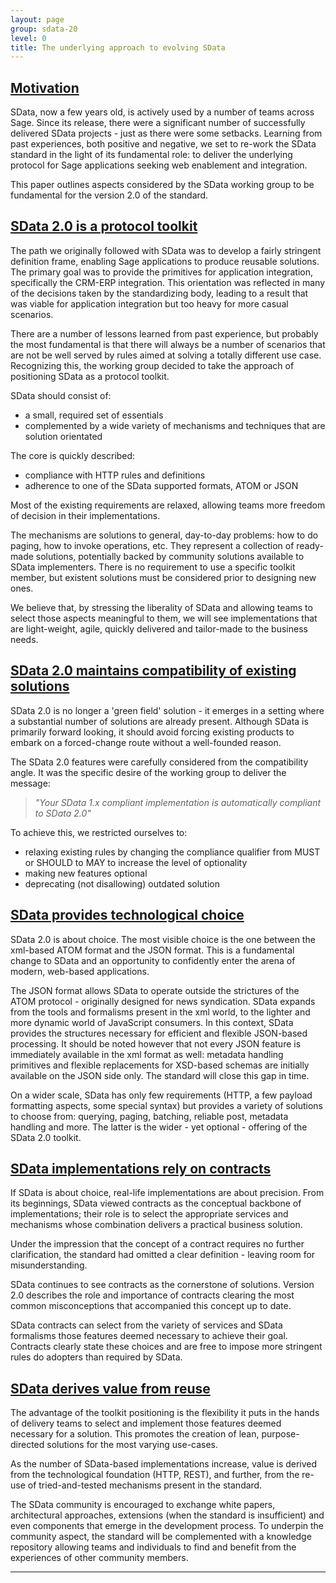 ```yaml
---
layout: page
group: sdata-20
level: 0
title: The underlying approach to evolving SData
---
```


## <a name="motivation" href="#motivation">Motivation</a>

SData, now a few years old, is actively used by a number of teams across Sage. Since its release, there 
were a significant number of successfully delivered SData projects - just as there were some setbacks. 
Learning from past experiences, both positive and negative, we set to re-work the SData standard in the 
light of its fundamental role: to deliver the underlying protocol for Sage applications seeking web 
enablement and integration.
 
This paper outlines aspects considered by the SData working group to be fundamental for the version 2.0 
of the standard.

## <a name="protocol-toolkit" href="#protocol-toolkit">SData 2.0 is a protocol toolkit</a>

The path we originally followed with SData was to develop a fairly stringent definition frame, enabling 
Sage applications to produce reusable solutions. The primary goal was to provide the primitives for 
application integration, specifically the CRM-ERP integration. This orientation was reflected in many of 
the decisions taken by the standardizing body, leading to a result that was viable for application 
integration but too heavy for more casual scenarios.

There are a number of lessons learned from past experience, but probably the most fundamental is that 
there will always be a number of scenarios that are not be well served by rules aimed at solving a totally 
different use case. Recognizing this, the working group decided to take the approach of positioning 
SData as a protocol toolkit.

SData should consist of:

* a small, required set of essentials
* complemented by a wide variety of mechanisms and techniques that are solution orientated

The core is quickly described:

* compliance with HTTP rules and definitions
* adherence to one of the SData supported formats, ATOM or JSON

Most of the existing requirements are relaxed, allowing teams more freedom of decision in their 
implementations.

The mechanisms are solutions to general, day-to-day problems: how to do paging, how to invoke 
operations, etc. They represent a collection of ready-made solutions, potentially backed by community 
solutions available to SData implementers. There is no requirement to use a specific toolkit member, but 
existent solutions must be considered prior to designing new ones.

We believe that, by stressing the liberality of SData and allowing teams to select those aspects 
meaningful to them, we will see implementations that are light-weight, agile, quickly delivered and 
tailor-made to the business needs.

## <a name="maintains-compatibility" href="#maintains-compatibility">SData 2.0 maintains compatibility of existing solutions</a>

SData 2.0 is no longer a 'green field' solution - it emerges in a setting where a substantial number of solutions are already present. Although SData is primarily forward looking, it should avoid forcing existing products to embark on a forced-change route without a well-founded reason.

The SData 2.0 features were carefully considered from the compatibility angle. It was the specific desire of the working group to deliver the message:

> *"Your SData 1.x compliant implementation is automatically compliant to SData 2.0"*

To achieve this, we restricted ourselves to:

*  relaxing existing rules by changing the compliance qualifier from MUST or SHOULD to MAY to increase the level of optionality
*  making new features optional
*  deprecating (not disallowing) outdated solution

## <a name="technological-choice" href="#technological-choice">SData provides technological choice</a>

SData 2.0 is about choice. The most visible choice is the one between the xml-based ATOM format and 
the JSON format. This is a fundamental change to SData and an opportunity to confidently enter the 
arena of modern, web-based applications.

The JSON format allows SData to operate outside the strictures of the ATOM protocol - originally 
designed for news syndication. SData expands from the tools and formalisms present in the xml world, 
to the lighter and more dynamic world of JavaScript consumers. In this context, SData provides the 
structures necessary for efficient and flexible JSON-based processing. It should be noted however that 
not every JSON feature is immediately available in the xml format as well: metadata handling primitives 
and flexible replacements for XSD-based schemas are initially available on the JSON side only. The 
standard will close this gap in time.

On a wider scale, SData has only few requirements (HTTP, a few payload formatting aspects, some 
special syntax) but provides a variety of solutions to choose from: querying, paging, batching, reliable 
post, metadata handling and more. The latter is the wider - yet optional - offering of the SData 2.0 
toolkit.

## <a name="implementations" href="#implementations">SData implementations rely on contracts</a>

If SData is about choice, real-life implementations are about precision. From its beginnings, SData viewed 
contracts as the conceptual backbone of implementations; their role is to select the appropriate services 
and mechanisms whose combination delivers a practical business solution.

Under the impression that the concept of a contract requires no further clarification, the standard had 
omitted a clear definition - leaving room for misunderstanding.

SData continues to see contracts as the cornerstone of solutions. Version 2.0 describes the role and 
importance of contracts clearing the most common misconceptions that accompanied this concept up to 
date.

SData contracts can select from the variety of services and SData formalisms those features deemed 
necessary to achieve their goal. Contracts clearly state these choices and are free to impose more 
stringent rules do adopters than required by SData.

## <a name="derives-value" href="#derives-value">SData derives value from reuse</a>

The advantage of the toolkit positioning is the flexibility it puts in the hands of delivery teams to select 
and implement those features deemed necessary for a solution. This promotes the creation of lean, 
purpose-directed solutions for the most varying use-cases.

As the number of SData-based implementations increase, value is derived from the technological 
foundation (HTTP, REST), and further, from the re-use of tried-and-tested mechanisms present in the 
standard. 

The SData community is encouraged to exchange white papers, architectural approaches, extensions 
(when the standard is insufficient) and even components that emerge in the development process. To 
underpin the community aspect, the standard will be complemented with a knowledge repository 
allowing teams and individuals to find and benefit from the experiences of other community members.

***
